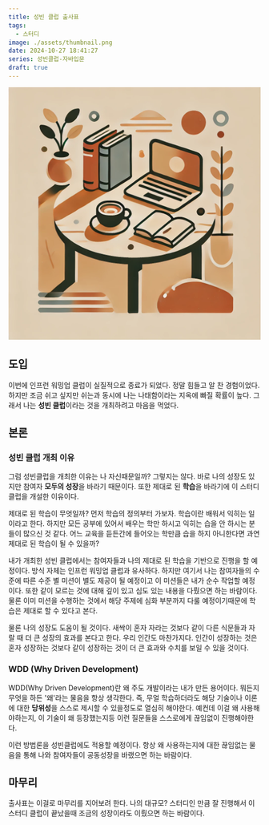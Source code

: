 ```yaml
---
title: 성빈 클럽 출사표
tags:
  - 스터디
image: ./assets/thumbnail.png
date: 2024-10-27 18:41:27
series: 성빈클럽-자바입문
draft: true
---
```


![썸네일](./assets/thumbnail.png)

## 도입

이번에 인프런 워밍업 클럽이 실질적으로 종료가 되었다. 정말 힘들고 알 찬 경험이었다. 하지만 조금 쉬고 싶지만 쉬는과 동시에 나는 나태함이라는 지옥에 빠질 확률이 높다. 그래서 나는 **성빈 클럽**이라는 것을 개최하려고 마음을 먹었다.

## 본론

### 성빈 클럽 개최 이유

그럼 성빈클럽을 개최한 이유는 나 자신때문일까? 그렇지는 않다. 바로 나의 성장도 있지만 참여자 **모두의 성장**을 바라기 때문이다. 또한 제대로 된 **학습**을 바라기에 이 스터디 클럽을 개설한 이유이다.

제대로 된 학습이 무엇일까? 먼저 학습의 정의부터 가보자. 학습이란 배워서 익히는 일이라고 한다. 하지만 모든 공부에 있어서 배우는 학만 하시고 익히는 습을 안 하시는 분들이 많으신 것 같다. 어느 교육을 듣든간에 들어오는 학만큼 습을 하지 아니한다면 과연 제대로 된 학습이 될 수 있을까?

내가 개최한 성빈 클럽에서는 참여자들과 나의 제대로 된 학습을 기반으로 진행을 할 예정이다. 방식 자체는 인프런 워밍업 클럽과 유사하다. 하지만 여기서 나는 참여자들의 수준에 따른 수준 별 미션이 별도 제공이 될 예정이고 이 미션들은 내가 순수 작업할 예정이다. 또한 같이 모르는 것에 대해 깊이 있고 심도 있는 내용을 다뤘으면 하는 바람이다. 물론 이미 미션을 수행하는 것에서 해당 주제에 심화 부분까지 다룰 예정이기때문에 학습은 제대로 할 수 있다고 본다.

물론 나의 성장도 도움이 될 것이다. 새싹이 혼자 자라는 것보다 같이 다른 식문들과 자랄 때 더 큰 성장의 효과를 본다고 한다. 우리 인간도 마찬가지다. 인간이 성장하는 것은 혼자 성장하는 것보다 같이 성장하는 것이 더 큰 효과와 수치를 보일 수 있을 것이다.

### WDD (Why Driven Development)

WDD(Why Driven Development)란 왜 주도 개발이라는 내가 만든 용어이다. 뭐든지 무엇을 하든 '왜'라는 물음을 항상 생각한다. 즉, 무얼 학습하더라도 해당 기술이나 이론에 대한 **당위성**을 스스로 제시할 수 있을정도로 열심히 해야한다. 예컨데 이걸 왜 사용해야하는지, 이 기술이 왜 등장했는지등 이런 질문들을 스스로에게 끊임없이 진행해야한다.

이런 방법론을 성빈클럽에도 적용할 예정이다. 항상 왜 사용하는지에 대한 끊임없는 물음을 통해 나와 참여자들이 공동성장을 바랬으면 하는 바람이다.

## 마무리

출사표는 이걸로 마무리를 지어보려 한다. 나의 대규모? 스터디인 만큼 잘 진행해서 이 스터디 클럽이 끝났을때 조금의 성장이라도 이뤘으면 하는 바람이다.
